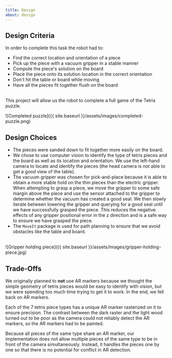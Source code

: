 ```yaml
---
title: Design
about: design
---
```


## Design Criteria
In order to complete this task the robot had to:
* Find the correct location and orientation of a piece
* Pick up the piece with a vacuum gripper in a stable manner
* Compute the piece's solution on the board
* Place the piece onto its solution location in the correct orientation
* Don't hit the table or board while moving
* Have all the pieces fit together flush on the board
<br/><br/>

This project will allow us the robot to complete a full game of the Tetris puzzle.

![Completed puzzle]({{ site.baseurl }}/assets/images/completed-puzzle.png)

## Design Choices
* The pieces were sanded down to fit together more easily on the board.
* We chose to use computer vision to identify the type of tetris pieces and the board as well as its location and orientation. We use the left-hand camera to locate and identify the pieces (the head camera is not able to get a good view of the table).
* The vacuum gripper was chosen for pick-and-place because it is able to obtain a more stable hold on the thin pieces than the electric gripper. When attempting to grasp a piece, we move the gripper to some safe margin above the piece and use the sensor attached to the gripper to determine whether the vacuum has created a good seal. We then slowly iterate between lowering the gripper and querying for a good seal until we have successfully grasped the piece. This reduces the negative effects of any gripper positional error in the z direction and is a safe way to ensure we have grasped the piece.
* The `MoveIt` package is used for path planning to ensure that we avoid obstacles like the table and board.
<br/><br/>

![Gripper holding piece]({{ site.baseurl }}/assets/images/gripper-holding-piece.jpg)

## Trade-Offs
We originally planned to **not** use AR markers because we thought the simple geometry of tetris pieces would be easy to identify with vision, but we were spending too much time trying to get it to work. In the end, we fell back on AR markers.

Each of the 7 tetris piece types has a unique AR marker rasterized on it to ensure precision. The contrast between the dark raster and the light wood turned out to be poor as the camera could not reliably detect the AR markers, so the AR markers had to be painted.

Because all pieces of the same type share an AR marker, our implementation does not allow multiple pieces of the same type to be in front of the camera simultaneously. Instead, it handles the pieces one by one so that there is no potential for conflict in AR detection.

<br/><br/><br/>

